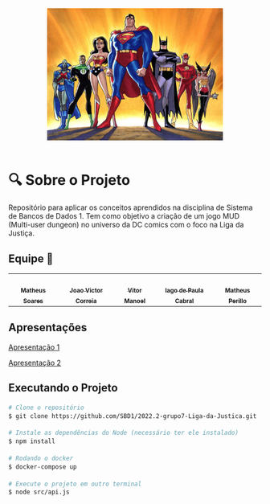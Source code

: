 
<div align="center"> 
<img src="docs/imgs/ligadajustica.jpg" width="350px"></img>
</div>

</br>

# :mag: Sobre o Projeto

Repositório para aplicar os conceitos aprendidos na disciplina de Sistema de Bancos de Dados 1. Tem como objetivo a criação de um jogo MUD (Multi-user dungeon) no universo da DC comics com o foco na Liga da Justiça.


## Equipe 🤝

<div class="md-typeset__scrollwrap"><div class="md-typeset__table"><table>
    <tbody><tr>
        <td align="center"><a href="https://github.com/MtsSrs"><img onmouseover="opaqImg(this)" onmouseout="normalImg(this)" style="border-radius: 50%; opacity: 1;" src="https://avatars.githubusercontent.com/MtsSrs" alt="" width="100px;"><br><sub><b>Matheus Soares</b></sub></a><br><a href="https://github.com/MtsSrs"></a></td>
        <td align="center"><a href="https://github.com/CorreiaJV"><img onmouseover="opaqImg(this)" onmouseout="normalImg(this)" style="border-radius: 50%;" src="https://avatars.githubusercontent.com/CorreiaJV " alt="" width="100px;"><br><sub><b>Joao Victor Correia </b></sub></a><br><a href="https://github.com/CorreiaJV"></a></td>
        <td align="center"><a href="https://github.com/vitormanoel17"><img onmouseover="opaqImg(this)" onmouseout="normalImg(this)" style="border-radius: 50%; opacity: 1;" src="https://avatars.githubusercontent.com/vitormanoel17" alt="" width="100px;"><br><sub><b> Vitor Manoel</b></sub></a><br><a href="https://github.com/vitormanoel17"></a></td>
        <td align="center"><a href="https://github.com/iagocabral"><img onmouseover="opaqImg(this)" onmouseout="normalImg(this)" style="border-radius: 50%;" src="https://avatars.githubusercontent.com/iagocabral" alt="" width="100px;"><br><sub><b>Iago de Paula Cabral</b></sub></a><br><a href="https://github.com/iagocabral"></a></td>
        <td align="center"><a href="https://github.com/MatheusPerillo"><img onmouseover="opaqImg(this)" onmouseout="normalImg(this)" style="border-radius: 50%; opacity: 1;" src="https://avatars.githubusercontent.com/MatheusPerillo" alt="" width="100px;"><br><sub><b>Matheus Perillo</b></sub></a><br><a href="https://github.com/MatheusPerillo"></a></td>      
    </tr> 
</tbody></table></div></div>      

## Apresentações

<a href="https://www.youtube.com/watch?v=4aodH7TfQRc">Apresentação 1</a> <br>

<a href="https://drive.google.com/file/d/1yRPaw9iSaN7Ds6yA1fSPLLGteZbLB-yd/view?usp=share_link">Apresentação 2</a> <br>

## Executando o Projeto
```bash
# Clone o repositório
$ git clone https://github.com/SBD1/2022.2-grupo7-Liga-da-Justica.git

# Instale as dependências do Node (necessário ter ele instalado)
$ npm install

# Rodando o docker
$ docker-compose up

# Execute o projeto em outro terminal
$ node src/api.js
```
